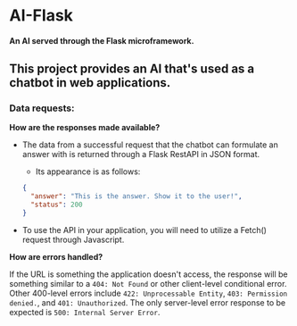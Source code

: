 # AI-Flask

#### An AI served through the Flask microframework.

## This project provides an AI that's used as a chatbot in web applications.

### Data requests:
__How are the responses made available?__
+ The data from a successful request that the chatbot can formulate an answer with is returned through a Flask RestAPI in JSON format.
  + Its appearance is as follows:

  ```json
  {
    "answer": "This is the answer. Show it to the user!",
    "status": 200
  }
  ```
+ To use the API in your application, you will need to utilize a Fetch() request through Javascript.

__How are errors handled?__

If the URL is something the application doesn't access, the response will be something similar to a `404: Not Found` or other client-level conditional error. Other 400-level errors include `422: Unprocessable Entity`, `403: Permission denied.`, and `401: Unauthorized`. The only server-level error response to be expected is `500: Internal Server Error`.
